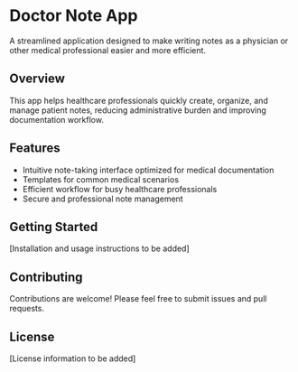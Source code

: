 # Doctor Note App

A streamlined application designed to make writing notes as a physician or other medical professional easier and more efficient.

## Overview

This app helps healthcare professionals quickly create, organize, and manage patient notes, reducing administrative burden and improving documentation workflow.

## Features

- Intuitive note-taking interface optimized for medical documentation
- Templates for common medical scenarios
- Efficient workflow for busy healthcare professionals
- Secure and professional note management

## Getting Started

[Installation and usage instructions to be added]

## Contributing

Contributions are welcome! Please feel free to submit issues and pull requests.

## License

[License information to be added]

